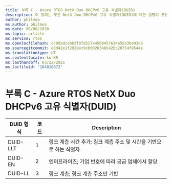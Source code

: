 ```yaml
---
title: 부록 C - Azure RTOS NetX Duo DHCPv6 고유 식별자(DUID)
description: 이 장에는 모든 NetX Duo DHCPv6 고유 식별자(DUID)에 대한 설명이 포함되어 있습니다.
author: philmea
ms.author: philmea
ms.date: 06/08/2020
ms.topic: article
ms.service: rtos
ms.openlocfilehash: dc9dadcabb3f87d217a4560457614a55a3be03aa
ms.sourcegitcommit: e3d42e1f2920ec9cb002634b542bc20754f9544e
ms.translationtype: HT
ms.contentlocale: ko-KR
ms.lasthandoff: 03/22/2021
ms.locfileid: "104810872"
---
```

# <a name="appendix-c---azure-rtos-netx-duo-dhcpv6-unique-identifiers-duids"></a>부록 C - Azure RTOS NetX Duo DHCPv6 고유 식별자(DUID)

| DUID 형식              | 코드            | Description |
| ------------------- | ------------------- | --------------- |
| DUID-LLT | 1 | 링크 계층 시간 추가: 링크 계층 주소 및 시간을 기반으로 하는 식별자 |
| DUID-EN | 2 | 엔터프라이즈; 기업 번호에 따라 공급 업체에서 할당 |
| DUID-LL | 3 | 링크 계층; 링크 계층 주소만 기반| 
